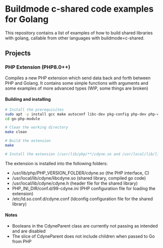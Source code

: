 # Buildmode c-shared code examples for Golang
This repository contains a list of examples of how to build shared libraries with golang, callable from other languages with buildmode=c-shared.

## Projects
### PHP Extension (PHP8.0++)
Compiles a new PHP extension which send data back and forth between PHP and Golang. It contains some simple functions with arguments and some examples of more advanced types (WIP, some things are broken)

#### Building and installing
```bash
# Install the prerequisites
sudo apt -y install gcc make autoconf libc-dev pkg-config php-dev php-cli
cd go-php-module

# Clean the working directory
make clean

# Build the extension
make

# Install the extension (/usr/lib/php/**/cdyne.so and /usr/local/lib/libcdyne.so)
```
The extension is installed into the following folders:
- /usr/lib/php/PHP_VERSION_FOLDER/cdyne.so (the PHP interface, C)
- /usr/local/lib/cdyne/libcdyne.so (shared library, compiled go code)
- /usr/local/lib/cdyne/cdyne.h (header file for the shared library)
- PHP_INI_DIR/conf.d/99-cdyne.ini (PHP configuration file for loading the extension)
- /etc/ld.so.conf.d/cdyne.conf (ldconfig configuration file for the shared library)

#### Notes
- Booleans in the CdyneParent class are currently not passing as intended and are disabled
- The slice of CdyneParent does not include children when passed to Go from PHP
